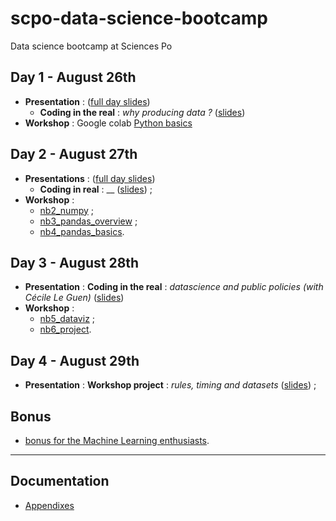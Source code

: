 # scpo-data-science-bootcamp

Data science bootcamp at Sciences Po

## Day 1 - August 26th

* **Presentation** : ([full day slides](https://moreymat.github.io/scpo-data-science-bootcamp/presentations/day_1/))
  * **Coding in the real** : _why producing data ?_ ([slides](https://moreymat.github.io/scpo-data-science-bootcamp/presentations/day_1/#16))
* **Workshop** : Google colab [Python basics](https://drive.google.com/file/d/1PVwADMgLavHX4vibPoWVhebs35xgz5Ni/view?usp=sharing)

## Day 2 - August 27th

* **Presentations** : ([full day slides](https://moreymat.github.io/scpo-data-science-bootcamp/presentations/day_2/))
  * **Coding in real** : __ ([slides](https://moreymat.github.io/scpo-data-science-bootcamp/presentations/day_2/#4)) ;
* **Workshop** :
  * [nb2_numpy](https://drive.google.com/file/d/1Z8bnZFLsR4iRT57Uq2r8DsNIIwIvahnM/view?usp=sharing) ;
  * [nb3_pandas_overview](https://drive.google.com/file/d/1jHl6KIfaNdTi5IwkrJQJ6YhCKXDy56YV/view?usp=sharing) ;
  * [nb4_pandas_basics](https://drive.google.com/file/d/1D-ARwK7AqXx1sCmiEyfVdjD2eRg_0ZxV/view?usp=sharing).

## Day 3 - August 28th

* **Presentation** : **Coding in the real** : _datascience and public policies (with Cécile Le Guen)_ ([slides]())
* **Workshop** : 
  * [nb5_dataviz](https://drive.google.com/file/d/1XiGNtWZJsmuLDPDb-TRJJJfZcGV58vNM/view?usp=sharing) ;
  * [nb6_project](https://drive.google.com/file/d/1KvmPIJAOTe1XA9FUGzxu-LtgmwiK8nWx/view?usp=sharing).

## Day 4 - August 29th

* **Presentation** : **Workshop project** : _rules, timing and datasets_ ([slides]()) ;

## Bonus

* [bonus for the Machine Learning enthusiasts](https://drive.google.com/file/d/1o7pZIRd86u5Tugki7CyZH9ImTX_5DZfu/view?usp=sharing).

-------------------

## Documentation

* [Appendixes](https://drive.google.com/file/d/1JQO55R28H70E7a7hR3bJPAetXHA4Ozl9/view?usp=sharing)